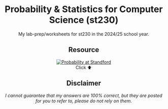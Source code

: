 <div align="center">

#  Probability & Statistics for Computer Science (st230)
My lab-prep/worksheets for st230 in the 2024/25 school year.

## Resource
[![Probability at Standford](https://m.media-amazon.com/images/M/MV5BMDJmOGE1NTAtNGQyZS00YjI0LWFhYzItNDdlNmNmNTdmNTRjXkEyXkFqcGc@._V1_.jpg)](https://www.youtube.com/playlist?list=PLoROMvodv4rOpr_A7B9SriE_iZmkanvUg)<br/>
Click ⬆️

## Disclaimer
*I cannot guarantee that my answers are 100% correct, but they are posted for you to refer to, please do not rely on them.*
